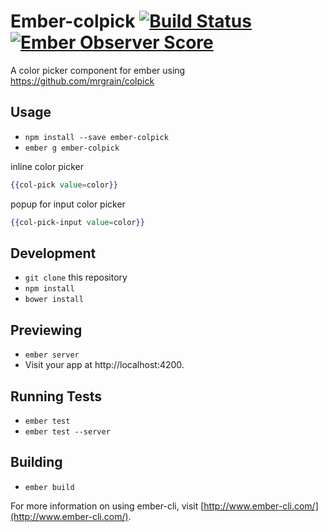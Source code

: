 # Ember-colpick [![Build Status](https://travis-ci.org/yapplabs/ember-colpick.svg)](https://travis-ci.org/yapplabs/ember-colpick) [![Ember Observer Score](http://emberobserver.com/badges/ember-colpick.svg)](http://emberobserver.com/addons/ember-colpick)

A color picker component for ember using https://github.com/mrgrain/colpick

## Usage

* `npm install --save ember-colpick`
* `ember g ember-colpick`

inline color picker
```hbs
{{col-pick value=color}}
```

popup for input color picker
```hbs
{{col-pick-input value=color}}
```

## Development

* `git clone` this repository
* `npm install`
* `bower install`

## Previewing

* `ember server`
* Visit your app at http://localhost:4200.

## Running Tests

* `ember test`
* `ember test --server`

## Building

* `ember build`

For more information on using ember-cli, visit [http://www.ember-cli.com/](http://www.ember-cli.com/).
